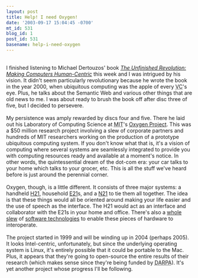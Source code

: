 ```yaml
---
layout: post
title: Help! I need Oxygen!
date: '2003-09-17 15:04:45 -0700'
mt_id: 531
blog_id: 1
post_id: 531
basename: help-i-need-oxygen
---
```

<br />I finished listening to Michael Dertouzos' book <a href="http://www.amazon.com/exec/obidos/ASIN/0066620686/bbrown-20/ref=nosim/" title="Amazon link"><cite>The Unfinished Revolution: Making Computers Human-Centric</cite></a> this week and I was intrigued by his vision. It didn't seem particularly revolutionary because he wrote the book in the year 2000, when ubiquitous computing was the apple of every <acronym title="Venture Capitalist">VC</acronym>'s eye. Plus, he talks about the Semantic Web and various other things that are old news to me. I was about ready to brush the book off after disc three of five, but I decided to persevere.<br /><br />My persistence was amply rewarded by discs four and five. There he laid out his Laboratory of Computing Science at <acronym title="Massachusetts Institute of Technology">MIT</acronym>'s <a href="http://oxygen.lcs.mit.edu/Overview.html">Oxygen Project</a>. This was a $50 million research project involving a slew of corporate partners and hundreds of MIT researchers working on the production of a prototype ubiquitous computing system. If you don't know what that is, it's a vision of computing where several systems are seamlessly integrated to provide you with computing resources ready and available at a moment's notice. In other words, the quintessential dream of the dot-com era: your car talks to your home which talks to your grocer, etc. This is all the stuff we've heard before is just around the perennial corner.<br /><br />Oxygen, though, is a little different. It consists of three major systems: a handheld <a href="http://oxygen.lcs.mit.edu/H21.html#prototype">H21</a>,  household <a href="http://oxygen.lcs.mit.edu/E21.html">E21</a>s, and a <a href="http://oxygen.lcs.mit.edu/Network.html">N21</a> to tie them all together. The idea is that these things would all be oriented around making your life easier and the use of speech as the interface. The H21 would act as an interface and collaborator with the E21s in your home and office. There's also a <a href="http://oxygen.lcs.mit.edu/Collaboration.html">whole</a> <a href="http://oxygen.lcs.mit.edu/KnowledgeAccess.html">slew</a> of <a href="http://oxygen.lcs.mit.edu/Software.html">software technologies</a> to enable these pieces of hardware to interoperate.<br /><br />The project started in 1999 and will be winding up in 2004 (perhaps 2005). It looks Intel-centric, unfortunately, but since the underlying operating system is Linux, it's entirely possible that it could be portable to the Mac. Plus, it appears that they're going to open-source the entire results of their research (which makes sense since they're being funded by <acronym title="Defense Advanced Research Projects Agency">DARPA</acronym>). It's yet another project whose progress I'll be following.<br /><br /><br />
